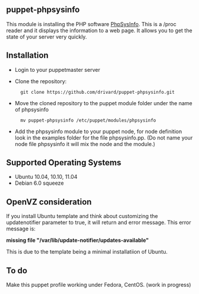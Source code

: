 puppet-phpsysinfo
-----------------

This module is installing the PHP software [PhpSysInfo](http://phpsysinfo.sourceforge.net/ "phpsysinfo").
This is a /proc reader and it displays the information to a web page.
It allows you to get the state of your server very quickly.

Installation
------------

* Login to your puppetmaster server
* Clone the repository:

        git clone https://github.com/drivard/puppet-phpsysinfo.git

* Move the cloned repository to the puppet module folder under the name of phpsysinfo
  
        mv puppet-phpsysinfo /etc/puppet/modules/phpsysinfo
  
* Add the phpsysinfo module to your puppet node, for node definition look in the examples folder for the file phpsysinfo.pp.
(Do not name your node file phpsysinfo it will mix the node and the module.)

Supported Operating Systems
---------------------------

* Ubuntu 10.04, 10.10, 11.04
* Debian 6.0 squeeze

## OpenVZ consideration
If you install Ubuntu template and think about customizing
the updatenotifier parameter to true, it will return and error
message. This error message is:

__missing file "/var/lib/update-notifier/updates-available"__

This is due to the template being a minimal installatiion of Ubuntu.

To do
-----

Make this puppet profile working under Fedora, CentOS. (work in progress)
